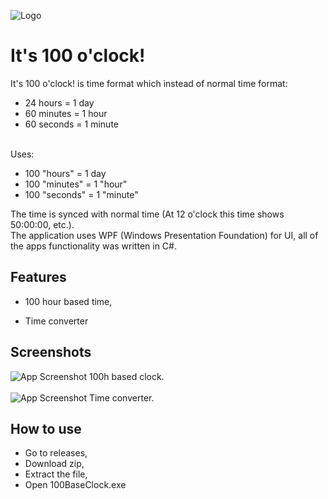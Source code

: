 
![Logo](https://dev-to-uploads.s3.amazonaws.com/uploads/articles/th5xamgrr6se0x5ro4g6.png)


# It's 100 o'clock!

It's 100 o'clock! is time format which instead of normal time format:
- 24 hours = 1 day
- 60 minutes = 1 hour
- 60 seconds = 1 minute

\
Uses:
- 100 "hours" = 1 day
- 100 "minutes" = 1 "hour"
- 100 "seconds" = 1 "minute"

The time is synced with normal time (At 12 o'clock this time shows 50:00:00, etc.).\
The application uses WPF (Windows Presentation Foundation) for UI, all of the apps functionality was written in C#.








## Features

- 100 hour based time,

- Time converter


## Screenshots

![App Screenshot](https://via.placeholder.com/468x300?text=App+Screenshot+Here)
100h based clock.
\
\
![App Screenshot](https://via.placeholder.com/468x300?text=App+Screenshot+Here)
Time converter.


## How to use

- Go to releases,
- Download zip,
- Extract the file,
- Open 100BaseClock.exe